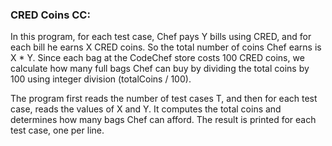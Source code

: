 ### CRED Coins CC:

In this program, for each test case, Chef pays Y bills using CRED, and for each bill he earns X CRED coins. So the total number of coins Chef earns is X * Y. Since each bag at the CodeChef store costs 100 CRED coins, we calculate how many full bags Chef can buy by dividing the total coins by 100 using integer division (totalCoins / 100).

The program first reads the number of test cases T, and then for each test case, reads the values of X and Y. It computes the total coins and determines how many bags Chef can afford. The result is printed for each test case, one per line.
